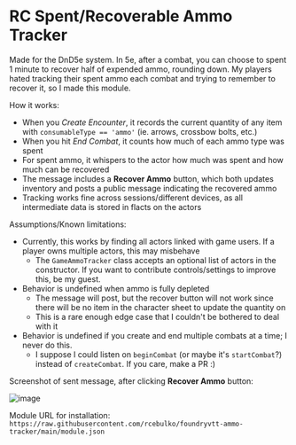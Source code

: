 # RC Spent/Recoverable Ammo Tracker

Made for the DnD5e system. In 5e, after a combat, you can choose to spent 1 minute to recover half of expended ammo, rounding down. My players hated tracking their spent ammo each combat and trying to remember to recover it, so I made this module.

How it works:
- When you *Create Encounter*, it records the current quantity of any item with `consumableType == 'ammo'` (ie. arrows, crossbow bolts, etc.)
- When you hit *End Combat*, it counts how much of each ammo type was spent
- For spent ammo, it whispers to the actor how much was spent and how much can be recovered
- The message includes a **Recover Ammo** button, which both updates inventory and posts a public message indicating the recovered ammo
- Tracking works fine across sessions/different devices, as all intermediate data is stored in flacts on the actors

Assumptions/Known limitations:
- Currently, this works by finding all actors linked with game users. If a player owns multiple actors, this may misbehave
  - The `GameAmmoTracker` class accepts an optional list of actors in the constructor. If you want to contribute controls/settings to improve this, be my guest.
- Behavior is undefined when ammo is fully depleted
  - The message will post, but the recover button will not work since there will be no item in the character sheet to update the quantity on
  - This is a rare enough edge case that I couldn't be bothered to deal with it
- Behavior is undefined if you create and end multiple combats at a time; I never do this.
  - I suppose I could listen on `beginCombat` (or maybe it's `startCombat`?) instead of `createCombat`. If you care, make a PR :)

Screenshot of sent message, after clicking **Recover Ammo** button:

![image](https://user-images.githubusercontent.com/6694512/111404107-99525380-86a4-11eb-8165-693667abda0d.png)

Module URL for installation: `https://raw.githubusercontent.com/rcebulko/foundryvtt-ammo-tracker/main/module.json`
